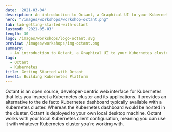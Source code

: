 ```yaml
---
date: '2021-03-04'
description: An introduction to Octant, a Graphical UI to your Kubernetes clusters.
hero: "/images/workshops/workshop-octant.png"
lab: lab-getting-started-with-octant
lastmod: '2021-05-03'
length: 30
logo: /images/workshops/logo-octant.svg
preview: /images/workshops/img-octant.png
summary:
  - An introduction to Octant, a Graphical UI to your Kubernetes clusters.
tags:
  - Octant
  - Kubernetes
title: Getting Started with Octant
level1: Building Kubernetes Platform
---
```


Octant is an open source, developer-centric web interface for Kubernetes that lets you inspect a Kubernetes cluster and its applications. It provides an alternative to the de facto Kubernetes dashboard typically available with a Kubernetes cluster. Whereas the Kubernetes dashboard would be hosted in the cluster, Octant is deployed to your own local desktop machine. Octant works with your local Kubernetes client configuration, meaning you can use it with whatever Kubernetes cluster you’re working with.
